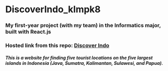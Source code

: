 # DiscoverIndo_klmpk8

### My first-year project (with my team) in the Informatics major, built with React.js 
### Hosted link from this repo: [Discover Indo](https://discover-indo-klmpk8.vercel.app/)

##### This is a website for finding five tourist locations on the five largest islands in Indonesia (Java, Sumatra, Kalimantan, Sulawesi, and Papua).
